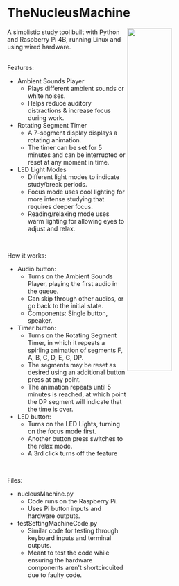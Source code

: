 # TheNucleusMachine

<img width="45%" src="https://i.imgur.com/jclOLGS.jpg" align="right"/>

A simplistic study tool built with Python and Raspberry Pi 4B, running Linux and using wired hardware.
<br/>
<br/>

Features:
* Ambient Sounds Player
  * Plays different ambient sounds or white noises.
  * Helps reduce auditory distractions & increase focus during work.
* Rotating Segment Timer
  * A 7-segment display displays a rotating animation.
  * The timer can be set for 5 minutes and can be interrupted or reset at any moment in time.
* LED Light Modes
  * Different light modes to indicate study/break periods.
  * Focus mode uses cool lighting for more intense studying that requires deeper focus.
  * Reading/relaxing mode uses warm lighting for allowing eyes to adjust and relax.
<br/>

How it works:
* Audio button:
  * Turns on the Ambient Sounds Player, playing the first audio in the queue.
  * Can skip through other audios, or go back to the initial state.
  * Components: Single button, speaker.
* Timer button:
  * Turns on the Rotating Segment Timer, in which it repeats a spirling animation of segments F, A, B, C, D, E, G, DP.
  * The segments may be reset as desired using an additional button press at any point.
  * The animation repeats until 5 minutes is reached, at which point the DP segment will indicate that the time is over.
* LED button:
  * Turns on the LED Lights, turning on the focus mode first.
  * Another button press switches to the relax mode.
  * A 3rd click turns off the feature
<br/>

Files:
* nucleusMachine.py
  * Code runs on the Raspberry Pi.
  * Uses Pi button inputs and hardware outputs.
* testSettingMachineCode.py
  * Similar code for testing through keyboard inputs and terminal outputs.
  * Meant to test the code while ensuring the hardware components aren't shortcircuited due to faulty code.
